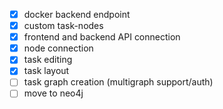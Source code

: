- [x] docker backend endpoint
- [x] custom task-nodes
- [x] frontend and backend API connection
- [x] node connection
- [x] task editing
- [x] task layout
- [ ] task graph creation (multigraph support/auth)
- [ ] move to neo4j
